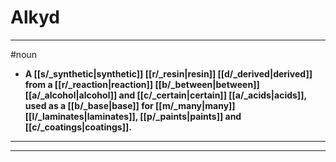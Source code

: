 # Alkyd
---
#noun
- **A [[s/_synthetic|synthetic]] [[r/_resin|resin]] [[d/_derived|derived]] from a [[r/_reaction|reaction]] [[b/_between|between]] [[a/_alcohol|alcohol]] and [[c/_certain|certain]] [[a/_acids|acids]], used as a [[b/_base|base]] for [[m/_many|many]] [[l/_laminates|laminates]], [[p/_paints|paints]] and [[c/_coatings|coatings]].**
---
---
